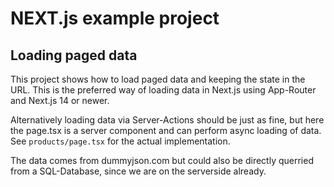 
# NEXT.js example project

## Loading paged data

This project shows how to load paged data and keeping the state in the URL. This is the preferred
way of loading data in Next.js using App-Router and Next.js 14 or newer.

Alternatively loading data via Server-Actions should be just as fine, but here the page.tsx is a 
server component and can perform async loading of data. See ```products/page.tsx``` for the actual implementation.

The data comes from dummyjson.com but could also be directly querried from a SQL-Database, since we are on the
serverside already.
